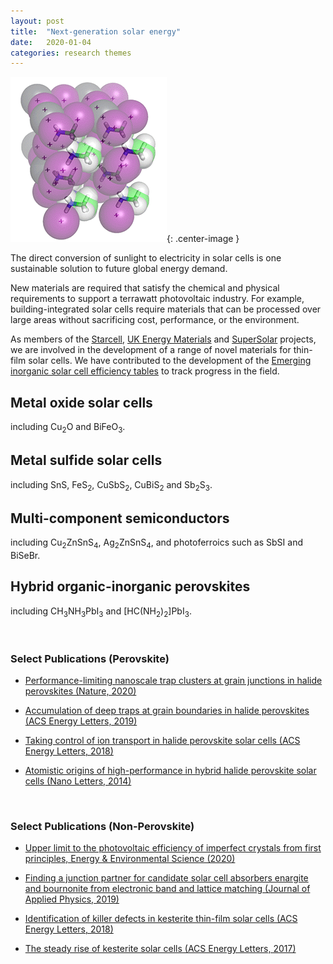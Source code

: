 ```yaml
---
layout: post
title:  "Next-generation solar energy"
date:   2020-01-04
categories: research themes
---
```


![](/gifs/mapi_18.gif){: .center-image }

The direct conversion of sunlight to electricity in solar cells is one sustainable solution to future global energy demand.

New materials are required that satisfy the chemical and physical requirements to support a terrawatt photovoltaic industry. For example, building-integrated solar cells require materials that can be processed over large areas without sacrificing cost, performance, or the environment. 


As members of the [Starcell](http://www.starcell.eu), [UK Energy Materials](http://www.energy-materials.org.uk) and [SuperSolar](https://twitter.com/SuperSolarHub) projects, we are involved in the development of a range of novel materials for thin-film solar cells. We have contributed to the development of the [Emerging inorganic solar cell efficiency tables](https://iopscience.iop.org/article/10.1088/2515-7655/ab2338) to track progress in the field. 

## Metal oxide solar cells 
including Cu<sub>2</sub>O and BiFeO<sub>3</sub>.

## Metal sulfide solar cells
including SnS, FeS<sub>2</sub>, CuSbS<sub>2</sub>, CuBiS<sub>2</sub> and Sb<sub>2</sub>S<sub>3</sub>.

## Multi-component semiconductors
including Cu<sub>2</sub>ZnSnS<sub>4</sub>, Ag<sub>2</sub>ZnSnS<sub>4</sub>, and 
photoferroics such as SbSI and BiSeBr.

## Hybrid organic-inorganic perovskites 
including CH<sub>3</sub>NH<sub>3</sub>PbI<sub>3</sub> and [HC(NH<sub>2</sub>)<sub>2</sub>]PbI<sub>3</sub>.

<br>

### Select Publications (Perovskite)

- [Performance-limiting nanoscale trap clusters at grain junctions in halide perovskites (Nature, 2020)](https://www.nature.com/articles/s41586-020-2184-1)

- [Accumulation of deep traps at grain boundaries in halide perovskites (ACS Energy Letters, 2019)](https://pubs.acs.org/doi/10.1021/acsenergylett.9b00840)

- [Taking control of ion transport in halide perovskite solar cells (ACS Energy Letters, 2018)](https://pubs.acs.org/doi/10.1021/acsenergylett.8b00764)

- [Atomistic origins of high-performance in hybrid halide perovskite solar cells (Nano Letters, 2014)](https://pubs.acs.org/doi/10.1021/nl500390f)

<br>

### Select Publications (Non-Perovskite)

- [Upper limit to the photovoltaic efficiency of imperfect crystals from first principles, Energy & Environmental Science (2020)](https://doi.org/10.1039/D0EE00291G)

- [Finding a junction partner for candidate solar cell absorbers enargite and bournonite from electronic band and lattice matching (Journal of Applied Physics, 2019)](https://doi.org/10.1063/1.5079485)

- [Identification of killer defects in kesterite thin-film solar cells (ACS Energy Letters, 2018)](https://pubs.acs.org/doi/10.1021/acsenergylett.7b01313)

- [The steady rise of kesterite solar cells (ACS Energy Letters, 2017)](http://pubs.acs.org/articlesonrequest/AOR-DfQrdu9v4gxXNAJaDUMb)